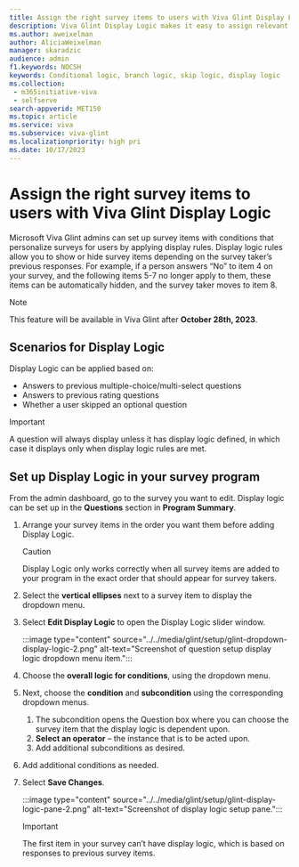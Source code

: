 ```yaml
---
title: Assign the right survey items to users with Viva Glint Display Logic
description: Viva Glint Display Logic makes it easy to assign relevant survey items to the right survey taker.
ms.author: aweixelman
author: AliciaWeixelman
manager: skaradzic
audience: admin
f1.keywords: NOCSH
keywords: Conditional logic, branch logic, skip logic, display logic
ms.collection: 
 - m365initiative-viva
 - selfserve
search-appverid: MET150
ms.topic: article
ms.service: viva
ms.subservice: viva-glint
ms.localizationpriority: high pri
ms.date: 10/17/2023
---
```


# Assign the right survey items to users with Viva Glint Display Logic

Microsoft Viva Glint admins can set up survey items with conditions that personalize surveys for users by applying display rules. Display logic rules allow you to show or hide survey items depending on the survey taker’s previous responses. For example, if a person answers “No” to item 4 on your survey, and the following items 5-7 no longer apply to them, these items can be automatically hidden, and the survey taker moves to item 8.

> [!NOTE]
> This feature will be available in Viva Glint after **October 28th, 2023**.

## Scenarios for Display Logic

Display Logic can be applied based on:

- Answers to previous multiple-choice/multi-select questions
- Answers to previous rating questions
- Whether a user skipped an optional question

> [!IMPORTANT]
> A question will always display unless it has display logic defined, in which case it displays only when display logic rules are met.

## Set up Display Logic in your survey program

From the admin dashboard, go to the survey you want to edit. Display logic can be set up in the **Questions** section in **Program Summary**.

1. Arrange your survey items in the order you want them before adding Display Logic.

   > [!CAUTION]
   > Display Logic only works correctly when all survey items are added to your program in the exact order that should appear for survey takers.

1. Select the **vertical ellipses** next to a survey item to display the dropdown menu.
1. Select **Edit Display Logic** to open the Display Logic slider window.

   :::image type="content" source="../../media/glint/setup/glint-dropdown-display-logic-2.png" alt-text="Screenshot of question setup display logic dropdown menu item.":::

1. Choose the **overall logic for conditions**, using the dropdown menu.
1. Next, choose the **condition** and **subcondition** using the corresponding dropdown menus.
   1. The subcondition opens the Question box where you can choose the survey item that the display logic is dependent upon.
   1. **Select an operator** – the instance that is to be acted upon.
   2. Add additional subconditions as desired.
1. Add additional conditions as needed.
2. Select **Save Changes**.

   :::image type="content" source="../../media/glint/setup/glint-display-logic-pane-2.png" alt-text="Screenshot of display logic setup pane.":::

   > [!IMPORTANT]
    The first item in your survey can’t have display logic, which is based on responses to previous survey items.
